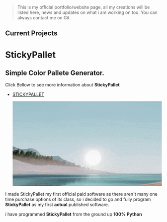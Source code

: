> This is my official portfolio/website page, all my creations will be listed here, news and updates on what i am working on too.
> You can always contact me on Git.

## Current Projects

# StickyPallet 
## Simple Color Pallete Generator.
Click Bellow to see more information about **StickyPallet**
- [STICKYPALLET](./COLOR.md)

  ![alt text](/MEDIA/ezgif.com-effects.gif)

I made StickyPallet my first official paid software as there aren´t many one time purchase options 
of its class, so i decided to go and fully program **StickyPallet** as my first **actual** published software.

i have programmed **StickyPallet** from the ground up **100% Python** 

